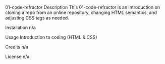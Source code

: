 01-code-refractor
Description
This 01-code-refractor is an introduction on cloning a repo from an online repository, changing HTML semantics, and adjusting CSS tags as needed. 

Installation
n/a

Usage
Introduction to coding (HTML & CSS)

Credits
n/a

License
n/a
